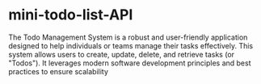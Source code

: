# mini-todo-list-API
The Todo Management System is a robust and user-friendly application designed to help individuals or teams manage their tasks effectively. This system allows users to create, update, delete, and retrieve tasks (or "Todos"). It leverages modern software development principles and best practices to ensure scalability
